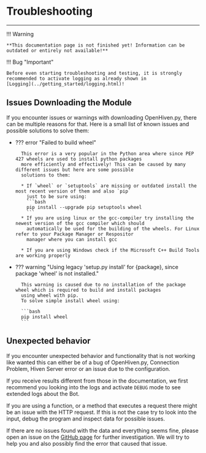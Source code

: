 # Troubleshooting

---

!!! Warning

    **This documentation page is not finished yet! Information can be outdated or entirely not available!**

!!! Bug "Important"

    Before even starting troubleshooting and testing, it is strongly recommended to activate logging as already shown in
    [Logging](../getting_started/logging.html)!

## Issues Downloading the Module

If you encounter issues or warnings with downloading OpenHiven.py, there can be multiple reasons for that.
Here is a small list of known issues and possible solutions to solve them:

- ??? error "Failed to build wheel" 
  
        This error is a very popular in the Python area where since PEP 427 wheels are used to install python packages
        more efficiently and effectively! This can be caused by many different issues but here are some possible 
        solutions to them:
        
        * If `wheel` or `setuptools` are missing or outdated install the most recent version of them and also `pip` 
          just to be sure using:
          ```bash
          pip install --upgrade pip setuptools wheel
          ```
        * If you are using linux or the gcc-compiler try installing the newest version of the gcc compiler which should 
          automatically be used for the building of the wheels. For Linux refer to your Package Manager or Respositor 
          manager where you can install gcc
        
        * If you are using Windows check if the Microsoft C++ Build Tools are working properly

- ??? warning "Using legacy 'setup.py install' for {package}, since package 'wheel' is not installed."

        This warning is caused due to no installation of the package wheel which is required to build and install packages
        using wheel with pip.
        To solve simple install wheel using:
        
        ```bash
        pip install wheel
        ```

## Unexpected behavior

If you encounter unexpected behavior and functionality that is not working like wanted this can either be of a bug of
OpenHiven.py, Connection Problem, Hiven Server error or an issue due to the configuration. 

If you receive results different from those in the documentation, we first 
recommend you looking into the logs and activate `DEBUG` mode to see extended 
logs about the Bot.

If you are using a function, or a method that executes a request there might be an issue with the HTTP request. 
If this is not the case try to look into the input, debug the program and inspect data
for possible issues.

If there are no issues found with the data and everything seems fine, please open an issue on
the [GitHub page](https://github.com/Luna-Klatzer/openhiven.py/issues) for further investigation. We will try to help 
you and also possibly find the error that caused that issue.
